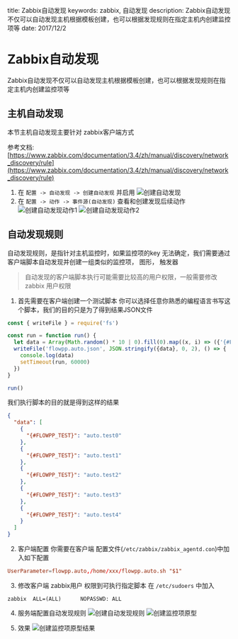 title: Zabbix自动发现
keywords: zabbix, 自动发现
description: Zabbix自动发现不仅可以自动发现主机根据模板创建，也可以根据发现规则在指定主机内创建监控项等
date: 2017/12/2

# Zabbix自动发现
Zabbix自动发现不仅可以自动发现主机根据模板创建，也可以根据发现规则在指定主机内创建监控项等

## 主机自动发现
本节主机自动发现主要针对 zabbix客户端方式

参考文档:
[https://www.zabbix.com/documentation/3.4/zh/manual/discovery/network_discovery/rule](https://www.zabbix.com/documentation/3.4/zh/manual/discovery/network_discovery/rule)

1. 在 `配置 -> 自动发现 -> 创建自动发现` 并启用
![创建自动发现](../img/zabbix-auto-host.png)
2. 在 `配置 -> 动作 -> 事件源(自动发现)` 查看和创建发现后续动作
![创建自动发现动作1](../img/action-auto-host1.png)
![创建自动发现动作2](../img/action-auto-host1.png)

## 自动发现规则
自动发现规则，是指针对主机监控时，如果监控项的key 无法确定，我们需要通过客户端脚本自动发现并创建一组类似的监控项， 图形， 触发器

> 自动发现的客户端脚本执行可能需要比较高的用户权限，一般需要修改 zabbix 用户权限

1. 首先需要在客户端创建一个测试脚本
你可以选择任意你熟悉的编程语言书写这个脚本，我们的目的只是为了得到结果JSON文件

```javascript
const { writeFile } = require('fs')

const run = function run() {
  let data = Array(Math.random() * 10 | 0).fill(0).map((x, i) => ({'{#FLOWPP_TEST}': `auto.test${i}`}))
  writeFile('flowpp.auto.json', JSON.stringify({data}, 0, 2), () => {
    console.log(data)
    setTimeout(run, 60000)
  })
}

run()

```
我们执行脚本的目的就是得到这样的结果
```json
{
  "data": [
    {
      "{#FLOWPP_TEST}": "auto.test0"
    },
    {
      "{#FLOWPP_TEST}": "auto.test1"
    },
    {
      "{#FLOWPP_TEST}": "auto.test2"
    },
    {
      "{#FLOWPP_TEST}": "auto.test3"
    },
    {
      "{#FLOWPP_TEST}": "auto.test4"
    }
  ]
}
```

2. 客户端配置
你需要在客户端 配置文件(`/etc/zabbix/zabbix_agentd.con`)中加入如下配置
```conf
UserParameter=flowpp.auto,/home/xxx/flowpp.auto.sh "$1"
```
3. 修改客户端 zabbix用户 权限到可执行指定脚本
在 `/etc/sudoers` 中加入
```
zabbix  ALL=(ALL)      NOPASSWD: ALL
```

4. 服务端配置自动发现规则
![创建自动发现规则](../img/discovery-create.png)
![创建监控项原型](../img/discovery-item-create.png)

5. 效果
![创建监控项原型结果](../img/discovery-item-result.png)
